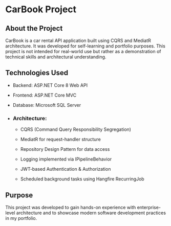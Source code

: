 # CarBook Project

## About the Project

CarBook is a car rental API application built using CQRS and MediatR architecture. It was developed for self-learning and portfolio purposes. This project is not intended for real-world use but rather as a demonstration of technical skills and architectural understanding.

## Technologies Used

- Backend: ASP.NET Core 8 Web API

- Frontend: ASP.NET Core MVC

- Database: Microsoft SQL Server

- ### Architecture:

  - CQRS (Command Query Responsibility Segregation)

  - MediatR for request-handler structure

  - Repository Design Pattern for data access

  - Logging implemented via IPipelineBehavior

  - JWT-based Authentication & Authorization

  - Scheduled background tasks using Hangfire RecurringJob

## Purpose

This project was developed to gain hands-on experience with enterprise-level architecture and to showcase modern software development practices in my portfolio.
